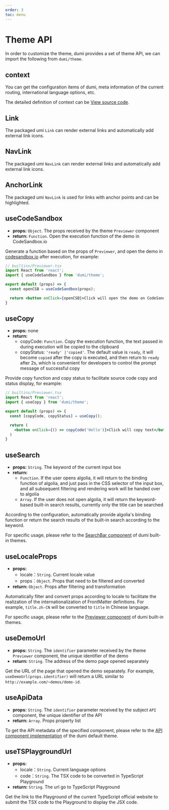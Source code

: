 ```yaml
---
order: 3
toc: menu
---
```


# Theme API

In order to customize the theme, dumi provides a set of theme API, we can import the following from `dumi/theme`.

## context

You can get the configuration items of dumi, meta information of the current routing, international language options, etc.

The detailed definition of context can be <a target="_blank" href="https://github.com/umijs/dumi/blob/master/packages/preset-dumi/src/theme/context.ts#L8">View source code</a>.

## Link

The packaged umi `Link` can render external links and automatically add external link icons.

## NavLink

The packaged umi `NavLink` can render external links and automatically add external link icons.

## AnchorLink

The packaged umi `NavLink` is used for links with anchor points and can be highlighted.

## useCodeSandbox

- **props:** `Object`. The props received by the theme `Previewer` component
- **return:** `Function`. Open the execution function of the demo in CodeSandbox.io

Generate a function based on the props of `Previewer`, and open the demo in [codesandbox.io](https://codesandbox.io) after execution, for example:

```jsx | pure
// builtins/Previewer.tsx
import React from 'react';
import { useCodeSandbox } from 'dumi/theme';

export default (props) => {
  const openCSB = useCodeSandbox(props);

  return <button onClick={openCSB}>Click will open the demo on CodeSandbox.io</button>
}
```

## useCopy

- **props:** none
- **return:**
  - copyCode: `Function`. Copy the execution function, the text passed in during execution will be copied to the clipboard
  - copyStatus: `'ready' |'copied'`. The default value is `ready`, it will become `copied` after the copy is executed, and then return to `ready` after 2s, which is convenient for developers to control the prompt message of successful copy

Provide copy function and copy status to facilitate source code copy and status display, for example:

```jsx | pure
// builtins/Previewer.tsx
import React from 'react';
import { useCopy } from 'dumi/theme';

export default (props) => {
  const [copyCode, copyStatus] = useCopy();

  return (
    <button onClick={() => copyCode('Hello')}>Click will copy text</button>
  )
}

```

## useSearch

- **props:** `String`. The keyword of the current input box
- **return:**
  - `Function`. If the user opens algolia, it will return to the binding function of algolia, and just pass in the CSS selector of the input box, and all subsequent filtering and rendering work will be handed over to algolia
  - `Array`. If the user does not open algolia, it will return the keyword-based built-in search results, currently only the title can be searched

According to the configuration, automatically provide algolia's binding function or return the search results of the built-in search according to the keyword.

For specific usage, please refer to the [SearchBar component](https://github.com/umijs/dumi/blob/master/packages/theme-default/src/components/SearchBar.tsx#L9) of dumi built-in themes.

## useLocaleProps

- **props:**
  - locale：`String`. Current locale value
  - props：`Object`. Props that need to be filtered and converted
- **return:** `Object`. Props after filtering and transformation

Automatically filter and convert props according to locale to facilitate the realization of the internationalization of FrontMatter definitions. For example, `title.zh-CN` will be converted to `title` in Chinese language.

For specific usage, please refer to the [Previewer component](https://github.com/umijs/dumi/blob/master/packages/theme-default/src/builtins/Previewer.tsx#L72) of dumi built-in themes.

## useDemoUrl

- **props:** `String`. The `identifier` parameter received by the theme `Previewer` component, the unique identifier of the demo
- **return:** `String`. The address of the demo page opened separately

Get the URL of the page that opened the demo separately. For example, `useDemoUrl(props.identifier)` will return a URL similar to `http://example.com/~demos/demo-id`.

## useApiData

- **props:** `String`. The `identifier` parameter received by the subject `API` component, the unique identifier of the API
- **return:** `Array`. Props property list

To get the API metadata of the specified component, please refer to the [API component implementation](https://github.com/umijs/dumi/blob/master/packages/theme-default/src/builtins/API.tsx) of the dumi default theme.

## useTSPlaygroundUrl

- **props:**
  - locale：`String`. Current language options
  - code：`String`. The TSX code to be converted in TypeScript Playground
- **return:** `String`. The url go to TypeScript Playground

Get the link to the Playground of the current TypeScript official website to submit the TSX code to the Playground to display the JSX code.
